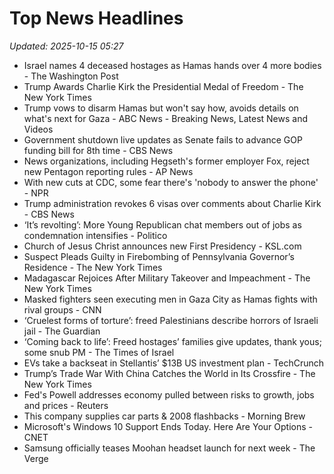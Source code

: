 # Top News Headlines

_Updated: 2025-10-15 05:27_

- Israel names 4 deceased hostages as Hamas hands over 4 more bodies - The Washington Post
- Trump Awards Charlie Kirk the Presidential Medal of Freedom - The New York Times
- Trump vows to disarm Hamas but won't say how, avoids details on what's next for Gaza - ABC News - Breaking News, Latest News and Videos
- Government shutdown live updates as Senate fails to advance GOP funding bill for 8th time - CBS News
- News organizations, including Hegseth's former employer Fox, reject new Pentagon reporting rules - AP News
- With new cuts at CDC, some fear there's 'nobody to answer the phone' - NPR
- Trump administration revokes 6 visas over comments about Charlie Kirk - CBS News
- ‘It’s revolting’: More Young Republican chat members out of jobs as condemnation intensifies - Politico
- Church of Jesus Christ announces new First Presidency - KSL.com
- Suspect Pleads Guilty in Firebombing of Pennsylvania Governor’s Residence - The New York Times
- Madagascar Rejoices After Military Takeover and Impeachment - The New York Times
- Masked fighters seen executing men in Gaza City as Hamas fights with rival groups - CNN
- ‘Cruelest forms of torture’: freed Palestinians describe horrors of Israeli jail - The Guardian
- ‘Coming back to life’: Freed hostages’ families give updates, thank yous; some snub PM - The Times of Israel
- EVs take a backseat in Stellantis’ $13B US investment plan - TechCrunch
- Trump’s Trade War With China Catches the World in Its Crossfire - The New York Times
- Fed's Powell addresses economy pulled between risks to growth, jobs and prices - Reuters
- This company supplies car parts & 2008 flashbacks - Morning Brew
- Microsoft's Windows 10 Support Ends Today. Here Are Your Options - CNET
- Samsung officially teases Moohan headset launch for next week - The Verge